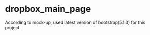 # dropbox_main_page
According to mock-up, used latest version of bootstrap(5.1.3) for this project.
